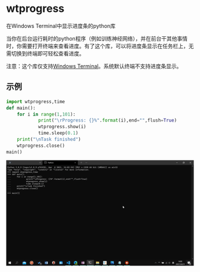# wtprogress
在Windows Terminal中显示进度条的python库

当你在后台运行耗时的python程序（例如训练神经网络），并在前台干其他事情时，你需要打开终端来查看进度。有了这个库，可以将进度条显示在任务栏上，无需切换到终端即可轻松查看进度。

注意：这个库仅支持[Windows Terminal](https://www.microsoft.com/en-us/p/windows-terminal/9n0dx20hk701?activetab=pivot:overviewtab1)。系统默认终端不支持进度条显示。

## 示例
```py
import wtprogress,time
def main():
    for i in range(1,101):
            print("\rProgress: {}%".format(i),end="",flush=True)
            wtprogress.show(i)
            time.sleep(0.1)
    print("\nTask finished")
    wtprogress.close()
main()
```
![](example.gif)